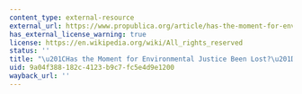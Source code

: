 ```yaml
---
content_type: external-resource
external_url: https://www.propublica.org/article/has-the-moment-for-environmental-justice-been-lost
has_external_license_warning: true
license: https://en.wikipedia.org/wiki/All_rights_reserved
status: ''
title: "\u201CHas the Moment for Environmental Justice Been Lost?\u201D"
uid: 9a04f388-182c-4123-b9c7-fc5e4d9e1200
wayback_url: ''
---
```

